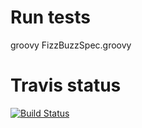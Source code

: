 Run tests
=========

groovy FizzBuzzSpec.groovy

Travis status
=============

[![Build Status](https://travis-ci.org/yamila-moreno/groovyFizzBuzz.svg?branch=master)](https://travis-ci.org/yamila-moreno/groovyFizzBuzz)
